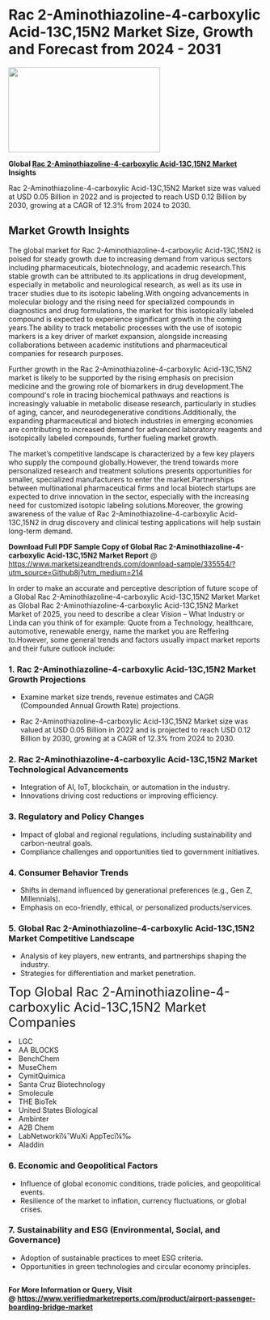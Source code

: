<H1>Rac 2-Aminothiazoline-4-carboxylic Acid-13C,15N2 Market Size, Growth and Forecast from 2024 - 2031</H1><img class="aligncenter size-medium wp-image-584254" src="https://thirdeyenews.in/wp-content/uploads/2024/09/Global-Market-Research-300x168.jpeg" alt="" width="300" height="168" /><p><strong>Global&nbsp;<a href="https://www.marketsizeandtrends.com/download-sample/335554/?utm_source=Github8j?utm_medium=214">Rac 2-Aminothiazoline-4-carboxylic Acid-13C,15N2 Market</a> Insights</strong></p><p>Rac 2-Aminothiazoline-4-carboxylic Acid-13C,15N2 Market size was valued at USD 0.05 Billion in 2022 and is projected to reach USD 0.12 Billion by 2030, growing at a CAGR of 12.3% from 2024 to 2030.</p><p><h2>Market Growth Insights</h2> <p>The global market for Rac 2-Aminothiazoline-4-carboxylic Acid-13C,15N2 is poised for steady growth due to increasing demand from various sectors including pharmaceuticals, biotechnology, and academic research.This stable growth can be attributed to its applications in drug development, especially in metabolic and neurological research, as well as its use in tracer studies due to its isotopic labeling.With ongoing advancements in molecular biology and the rising need for specialized compounds in diagnostics and drug formulations, the market for this isotopically labeled compound is expected to experience significant growth in the coming years.The ability to track metabolic processes with the use of isotopic markers is a key driver of market expansion, alongside increasing collaborations between academic institutions and pharmaceutical companies for research purposes.</p> <p>Further growth in the Rac 2-Aminothiazoline-4-carboxylic Acid-13C,15N2 market is likely to be supported by the rising emphasis on precision medicine and the growing role of biomarkers in drug development.The compound's role in tracing biochemical pathways and reactions is increasingly valuable in metabolic disease research, particularly in studies of aging, cancer, and neurodegenerative conditions.Additionally, the expanding pharmaceutical and biotech industries in emerging economies are contributing to increased demand for advanced laboratory reagents and isotopically labeled compounds, further fueling market growth.</p> <p>The market’s competitive landscape is characterized by a few key players who supply the compound globally.However, the trend towards more personalized research and treatment solutions presents opportunities for smaller, specialized manufacturers to enter the market.Partnerships between multinational pharmaceutical firms and local biotech startups are expected to drive innovation in the sector, especially with the increasing need for customized isotopic labeling solutions.Moreover, the growing awareness of the value of Rac 2-Aminothiazoline-4-carboxylic Acid-13C,15N2 in drug discovery and clinical testing applications will help sustain long-term demand.</p> <p><span class=""><strong>Download Full PDF Sample Copy of Global Rac 2-Aminothiazoline-4-carboxylic Acid-13C,15N2 Market Report</strong> @ <a href="https://www.marketsizeandtrends.com/download-sample/335554/?utm_source=Github8j?utm_medium=214" target="_blank">https://www.marketsizeandtrends.com/download-sample/335554/?utm_source=Github8j?utm_medium=214</a></span></p><p>In order to make an accurate and perceptive description of future scope of a Global&nbsp;Rac 2-Aminothiazoline-4-carboxylic Acid-13C,15N2 Market Market as Global&nbsp;Rac 2-Aminothiazoline-4-carboxylic Acid-13C,15N2 Market Market of 2025, you need to describe a clear Vision &ndash; What Industry or Linda can you think of for example: Quote from a Technology, healthcare, automotive, renewable energy, name the market you are Reffering to.However, some general trends and factors usually impact market reports and their future outlook include:</p><h3>1.&nbsp;<strong>Rac 2-Aminothiazoline-4-carboxylic Acid-13C,15N2 Market Growth Projections</strong></h3><ul><li>Examine market size trends, revenue estimates and CAGR (Compounded Annual Growth Rate) projections.</li><li><p>Rac 2-Aminothiazoline-4-carboxylic Acid-13C,15N2 Market size was valued at USD 0.05 Billion in 2022 and is projected to reach USD 0.12 Billion by 2030, growing at a CAGR of 12.3% from 2024 to 2030.</p></li></ul><h3>2.&nbsp;<strong>Rac 2-Aminothiazoline-4-carboxylic Acid-13C,15N2 Market Technological Advancements</strong></h3><ul><li>Integration of AI, IoT, blockchain, or automation in the industry.</li><li>Innovations driving cost reductions or improving efficiency.</li></ul><h3>3.&nbsp;<strong>Regulatory and Policy Changes</strong></h3><ul><li>Impact of global and regional regulations, including sustainability and carbon-neutral goals.</li><li>Compliance challenges and opportunities tied to government initiatives.</li></ul><h3>4.&nbsp;<strong>Consumer Behavior Trends</strong></h3><ul><li>Shifts in demand influenced by generational preferences (e.g., Gen Z, Millennials).</li><li>Emphasis on eco-friendly, ethical, or personalized products/services.</li></ul><h3>5.&nbsp;<strong>Global Rac 2-Aminothiazoline-4-carboxylic Acid-13C,15N2 Market Competitive Landscape</strong></h3><ul><li>Analysis of key players, new entrants, and partnerships shaping the industry.</li><li>Strategies for differentiation and market penetration.</li></ul><p data-pm-slice="1 1 []"><span style="color: inherit; font-family: inherit; font-size: 25px;">Top Global Rac 2-Aminothiazoline-4-carboxylic Acid-13C,15N2 Market Companies</span></p><div class="" data-test-id=""><p><li>LGC</li><li> AA BLOCKS</li><li> BenchChem</li><li> MuseChem</li><li> CymitQuimica</li><li> Santa Cruz Biotechnology</li><li> Smolecule</li><li> THE BioTek</li><li> United States Biological</li><li> Ambinter</li><li> A2B Chem</li><li> LabNetworkï¼ˆWuXi AppTecï¼‰</li><li> Aladdin</li></p></div><h3>6.&nbsp;<strong>Economic and Geopolitical Factors</strong></h3><ul><li>Influence of global economic conditions, trade policies, and geopolitical events.</li><li>Resilience of the market to inflation, currency fluctuations, or global crises.</li></ul><h3>7.&nbsp;<strong>Sustainability and ESG (Environmental, Social, and Governance)</strong></h3><ul><li>Adoption of sustainable practices to meet ESG criteria.</li><li>Opportunities in green technologies and circular economy principles.</li></ul><h2><strong style="font-size: 14px;">For More Information or Query, Visit @&nbsp;</strong><a style="background-color: #ffffff; font-size: 14px;" href="https://www.marketsizeandtrends.com/report/rac-2-aminothiazoline-4-carboxylic-acid-13c-15n2-market/" target="_blank">https://www.verifiedmarketreports.com/product/airport-passenger-boarding-bridge-market</a></h2>